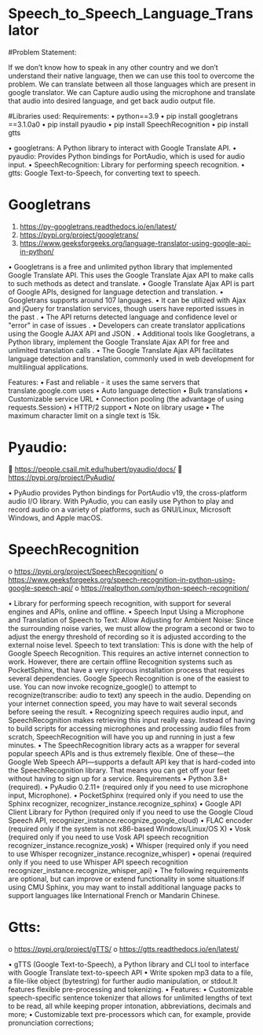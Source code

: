 # Speech_to_Speech_Language_Translator

#Problem Statement:

If we don’t know how to speak in any other country and we don’t understand their native language, then we can use this tool to overcome the problem. We can translate between all those languages which are present in google translator. We can Capture audio using the microphone and translate that audio into desired language, and get back audio output file.

#Libraries used:
Requirements:
•	python==3.9
•	pip install googletrans ==3.1.0a0
•	pip install pyaudio
•	pip install SpeechRecognition
•	pip install gtts

•	googletrans: A Python library to interact with Google Translate API.
•	pyaudio: Provides Python bindings for PortAudio, which is used for audio input.
•	SpeechRecognition: Library for performing speech recognition.
•	gtts: Google Text-to-Speech, for converting text to speech.


#	Googletrans

1)	https://py-googletrans.readthedocs.io/en/latest/
2)	https://pypi.org/project/googletrans/
3)	https://www.geeksforgeeks.org/language-translator-using-google-api-in-python/ 

•	Googletrans is a free and unlimited python library that implemented Google Translate API. This uses the Google Translate Ajax API to make calls to such methods as detect and translate.
•	Google Translate Ajax API is part of Google APIs, designed for language detection and translation. 
•	Googletrans supports around 107 languages.
•	It can be utilized with Ajax and jQuery for translation services, though users have reported issues in the past .
•	The API returns detected language and confidence level or "error" in case of issues .
•	Developers can create translator applications using the Google AJAX API and JSON .
•	Additional tools like Googletrans, a Python library, implement the Google Translate Ajax API for free and unlimited translation calls .
•	The Google Translate Ajax API facilitates language detection and translation, commonly used in web development for multilingual applications.

Features:
•	Fast and reliable - it uses the same servers that translate.google.com uses
•	Auto language detection
•	Bulk translations
•	Customizable service URL
•	Connection pooling (the advantage of using requests.Session)
•	HTTP/2 support
•	Note on library usage
•	The maximum character limit on a single text is 15k.

#	Pyaudio: 

	https://people.csail.mit.edu/hubert/pyaudio/docs/
	https://pypi.org/project/PyAudio/

•	PyAudio provides Python bindings for PortAudio v19, the cross-platform audio I/O library. With PyAudio, you can easily use Python to play and record audio on a variety of platforms, such as GNU/Linux, Microsoft Windows, and Apple macOS.

# SpeechRecognition

o	https://pypi.org/project/SpeechRecognition/
o	https://www.geeksforgeeks.org/speech-recognition-in-python-using-google-speech-api/
o	https://realpython.com/python-speech-recognition/

•	Library for performing speech recognition, with support for several engines and APIs, online and offline.
•	Speech Input Using a Microphone and Translation of Speech to Text: Allow Adjusting for Ambient Noise: Since the surrounding noise varies, we must allow the program a second or two to adjust the energy threshold of recording so it is adjusted according to the external noise level. Speech to text translation: This is done with the help of Google Speech Recognition. This requires an active internet connection to work. However, there are certain offline Recognition systems such as PocketSphinx, that have a very rigorous installation process that requires several dependencies. Google Speech Recognition is one of the easiest to use. You can now invoke recognize_google() to attempt to recognize(transcribe: audio to text) any speech in the audio. Depending on your internet connection speed, you may have to wait several seconds before seeing the result.
•	Recognizing speech requires audio input, and SpeechRecognition makes retrieving this input really easy. Instead of having to build scripts for accessing microphones and processing audio files from scratch, SpeechRecognition will have you up and running in just a few minutes.
•	The SpeechRecognition library acts as a wrapper for several popular speech APIs and is thus extremely flexible. One of these—the Google Web Speech API—supports a default API key that is hard-coded into the SpeechRecognition library. That means you can get off your feet without having to sign up for a service.
Requirements
•	Python 3.8+ (required).
•	PyAudio 0.2.11+ (required only if you need to use microphone input, Microphone).
•	PocketSphinx (required only if you need to use the Sphinx recognizer, recognizer_instance.recognize_sphinx)
•	Google API Client Library for Python (required only if you need to use the Google Cloud Speech API, recognizer_instance.recognize_google_cloud)
•	FLAC encoder (required only if the system is not x86-based Windows/Linux/OS X)
•	Vosk (required only if you need to use Vosk API speech recognition recognizer_instance.recognize_vosk)
•	Whisper (required only if you need to use Whisper recognizer_instance.recognize_whisper)
•	openai (required only if you need to use Whisper API speech recognition recognizer_instance.recognize_whisper_api)
•	The following requirements are optional, but can improve or extend functionality in some situations:If using CMU Sphinx, you may want to install additional language packs to support languages like International French or Mandarin Chinese.

#	Gtts:
o	https://pypi.org/project/gTTS/
o	https://gtts.readthedocs.io/en/latest/

•	gTTS (Google Text-to-Speech), a Python library and CLI tool to interface with Google Translate text-to-speech API
•	Write spoken mp3 data to a file, a file-like object (bytestring) for further audio manipulation, or stdout.It features flexible pre-processing and tokenizing.
•	Features:
•	Customizable speech-specific sentence tokenizer that allows for unlimited lengths of text to be read, all while keeping proper intonation, abbreviations, decimals and more;
•	Customizable text pre-processors which can, for example, provide pronunciation corrections;
